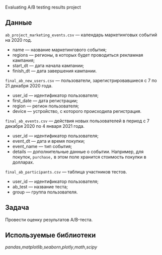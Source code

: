 Evaluating A/B testing results project


## Данные

`ab_project_marketing_events.csv` — календарь маркетинговых событий на 2020 год.
- name — название маркетингового события;
- regions — регионы, в которых будет проводиться рекламная кампания;
- start_dt — дата начала кампании;
- finish_dt — дата завершения кампании.

`final_ab_new_users.csv` — пользователи, зарегистрировавшиеся с 7 по 21 декабря 2020 года.
- user_id — идентификатор пользователя;
- first_date — дата регистрации;
- region — регион пользователя;
- device — устройство, с которого происходила регистрация.

`final_ab_events.csv` — действия новых пользователей в период с 7 декабря 2020 по 4 января 2021 года.
- user_id — идентификатор пользователя;
- event_dt — дата и время покупки;
- event_name — тип события;
- details — дополнительные данные о событии. Например, для покупок, `purchase,` в этом поле хранится стоимость покупки в долларах.

`final_ab_participants.csv` — таблица участников тестов.
- user_id — идентификатор пользователя;
- ab_test — название теста;
- group — группа пользователя.

## Задача
Провести оценку результатов A/B-теста.  

## Используемые библиотеки
*pandas*,*matplotlib*,*seaborn*,*plotly*,*math*,*scipy*
